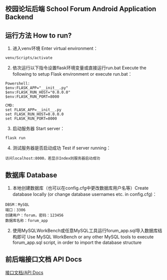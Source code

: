 校园论坛后端 School Forum Android Application Backend
--
## 运行方法 How to run?
1. 进入venv环境 Enter virtual environment：
```
venv/Scripts/activate
```
2. 依次运行以下指令设置flask环境变量或直接运行run.bat Execute the following to setup Flask environment or execute run.bat：
```
Powershell: 
$env:FLASK_APP="__init__.py"
$env:FLASK_RUN_HOST="0.0.0.0"
$env:FLASK_RUN_PORT=8000

CMD:
set FLASK_APP=__init__.py
set FLASK_RUN_HOST=0.0.0.0
set FLASK_RUN_PORT=8000
```
3. 启动服务器 Start server：
```
flask run
```
4. 测试服务器是否启动成功 Test if server running：
```
访问localhost:8000，若显示Index则服务器启动成功
```

## 数据库 Database
1. 本地创建数据库（也可以在config.cfg中更改数据库用户名等）Create database locally (or change database usernames etc. in config.cfg)：
```
DBSM：MySQL
端口：3306
创建用户：forum，密码：123456
数据库名称：forum_app
```

2. 使用MySQLWorkBench或任意MySQL工具运行forum_app.sql导入数据库结构即可 Use MySQL WorkBench or any other MySQL tools to execute forum_app.sql script, in order to import the database structure

## 前后端接口文档 API Docs
[接口文档/API Docs](https://www.showdoc.com.cn/1931979514400970) 
